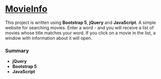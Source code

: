 [MovieInfo](https://henry128bit.github.io/jQuery-project/)
=====================
This project is written using **Bootstrap 5**, **jQuery** and **JavaScript**. A simple website for searching movies. Enter a word - and you will receive a list of movies whose title matches your word. If you click on a movie in the list, a window with information about it will open.

### Summary
* **jQuery**
* **Bootstrap 5**
* **JavaScript**
